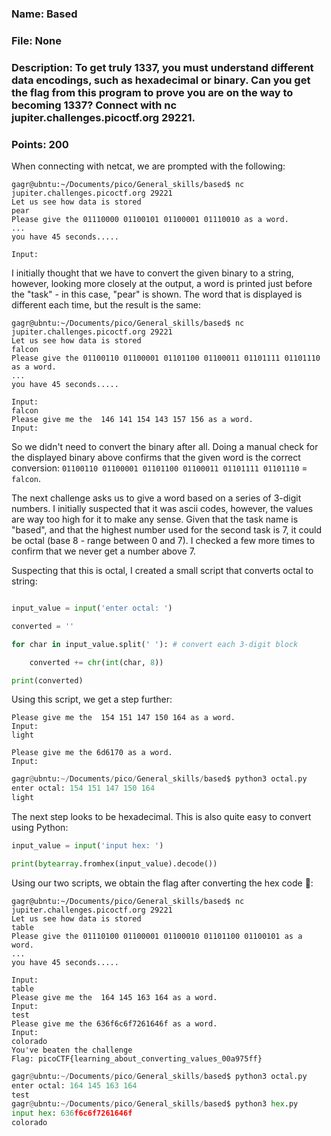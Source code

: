 ### Name: Based
### File: None
### Description: To get truly 1337, you must understand different data encodings, such as hexadecimal or binary. Can you get the flag from this program to prove you are on the way to becoming 1337? Connect with nc jupiter.challenges.picoctf.org 29221.
### Points: 200

When connecting with netcat, we are prompted with the following:

```console
gagr@ubntu:~/Documents/pico/General_skills/based$ nc jupiter.challenges.picoctf.org 29221
Let us see how data is stored
pear
Please give the 01110000 01100101 01100001 01110010 as a word.
...
you have 45 seconds.....

Input:

```

I initially thought that we have to convert the given binary to a string, however, looking more closely at the
output, a word is printed just before the "task" - in this case, "pear" is shown. 
The word that is displayed is different each time, but the result is the same:

```console
gagr@ubntu:~/Documents/pico/General_skills/based$ nc jupiter.challenges.picoctf.org 29221
Let us see how data is stored
falcon
Please give the 01100110 01100001 01101100 01100011 01101111 01101110 as a word.
...
you have 45 seconds.....

Input:
falcon
Please give me the  146 141 154 143 157 156 as a word.
Input:

```

So we didn't need to convert the binary after all. Doing a manual check for the displayed binary above 
confirms that the given word is the correct conversion: `01100110 01100001 01101100 01100011 01101111 01101110` = `falcon`.

The next challenge asks us to give a word based on a series of 3-digit numbers. 
I initially suspected that it was ascii codes, however, the values are way too high for it to make any sense.
Given that the task name is "based", and that the highest number used for the second task is 7,
it could be octal (base 8 - range between 0 and 7). I checked a few more times to confirm that we never get a number above 7.

Suspecting that this is octal, I created a small script that converts octal to string:

```python

input_value = input('enter octal: ')

converted = ''

for char in input_value.split(' '): # convert each 3-digit block

    converted += chr(int(char, 8))

print(converted)

```
Using this script, we get a step further:

```console
Please give me the  154 151 147 150 164 as a word.
Input:
light

Please give me the 6d6170 as a word.
Input:

```

```python
gagr@ubntu:~/Documents/pico/General_skills/based$ python3 octal.py 
enter octal: 154 151 147 150 164
light
```

The next step looks to be hexadecimal. This is also quite easy to convert using Python:

```python
input_value = input('input hex: ')

print(bytearray.fromhex(input_value).decode())

```

Using our two scripts, we obtain the flag after converting the hex code 🚩:

```console
gagr@ubntu:~/Documents/pico/General_skills/based$ nc jupiter.challenges.picoctf.org 29221
Let us see how data is stored
table
Please give the 01110100 01100001 01100010 01101100 01100101 as a word.
...
you have 45 seconds.....

Input:
table
Please give me the  164 145 163 164 as a word.
Input:
test
Please give me the 636f6c6f7261646f as a word.
Input:
colorado
You've beaten the challenge
Flag: picoCTF{learning_about_converting_values_00a975ff}
```

```python
gagr@ubntu:~/Documents/pico/General_skills/based$ python3 octal.py 
enter octal: 164 145 163 164
test
gagr@ubntu:~/Documents/pico/General_skills/based$ python3 hex.py 
input hex: 636f6c6f7261646f
colorado

```


